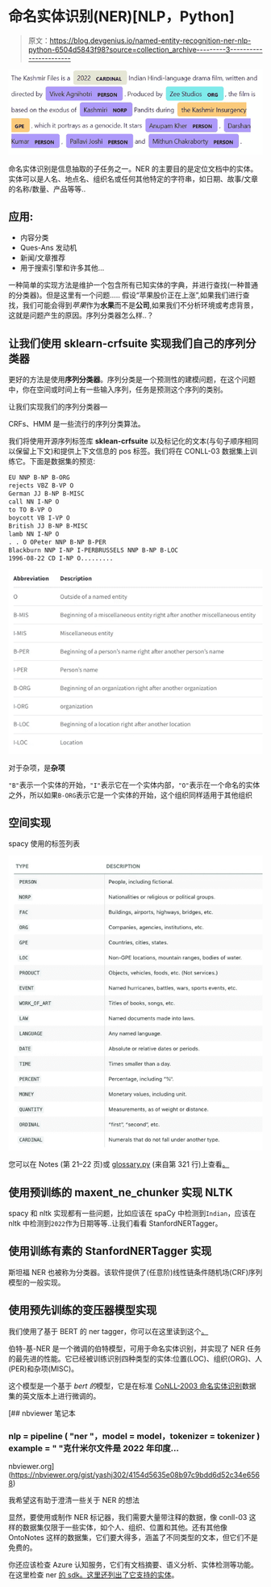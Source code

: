# 命名实体识别(NER)[NLP，Python]

> 原文：<https://blog.devgenius.io/named-entity-recognition-ner-nlp-python-6504d5843f98?source=collection_archive---------3----------------------->

![](img/e6747a31fc85dc3e0bdf14163ec59b2b.png)

命名实体识别是信息抽取的子任务之一。NER 的主要目的是定位文档中的实体。实体可以是人名、地点名、组织名或任何其他特定的字符串，如日期、故事/文章的名称/数量、产品等等..

## **应用**:

*   内容分类
*   Ques-Ans 发动机
*   新闻/文章推荐
*   用于搜索引擎和许多其他…

一种简单的实现方法是维护一个包含所有已知实体的字典，并进行查找(一种普通的分类器)。但是这里有一个问题…..
假设“苹果股价正在上涨”,如果我们进行查找，我们可能会得到*苹果*作为**水果**而不是**公司**,如果我们不分析环境或考虑背景，这就是问题产生的原因。序列分类器怎么样..？

## 让我们使用 sklearn-crfsuite 实现我们自己的序列分类器

更好的方法是使用**序列分类器**。序列分类是一个预测性的建模问题，在这个问题中，你在空间或时间上有一些输入序列，任务是预测这个序列的类别。

让我们实现我们的序列分类器—

CRFs、HMM 是一些流行的序列分类算法。

我们将使用开源序列标签库 **sklean-crfsuite** 以及标记化的文本(与句子顺序相同以保留上下文)和提供上下文信息的 pos 标签。我们将在 CONLL-03 数据集上训练它。下面是数据集的预览:

```
EU NNP B-NP B-ORG
rejects VBZ B-VP O
German JJ B-NP B-MISC
call NN I-NP O
to TO B-VP O
boycott VB I-VP O
British JJ B-NP B-MISC
lamb NN I-NP O
. . O OPeter NNP B-NP B-PER
Blackburn NNP I-NP I-PERBRUSSELS NNP B-NP B-LOC
1996-08-22 CD I-NP O.........
```

![](img/307f025315298223899639125e700fe7.png)

对于杂项，是**杂项**

`"B"`表示一个实体的开始，`"I"`表示它在一个实体内部，`"O"`表示在一个命名的实体
之外，所以如果`B-ORG`表示它是一个实体的开始，这个组织同样适用于其他组织

## 空间实现

spacy 使用的标签列表

![](img/429b74a3450e868137f07a84aa22281f.png)

您可以在 Notes (第 21–22 页)或 [glossary.py](https://github.com/explosion/spaCy/blob/master/spacy/glossary.py) (来自第 321 行)上查看[。](https://catalog.ldc.upenn.edu/docs/LDC2013T19/OntoNotes-Release-5.0.pdf)

## 使用预训练的 maxent_ne_chunker 实现 NLTK

spacy 和 nltk 实现都有一些问题，比如应该在 spaCy 中检测到`Indian`，应该在 nltk 中检测到`2022`作为日期等等..让我们看看 StanfordNERTagger。

## 使用训练有素的 StanfordNERTagger 实现

斯坦福 NER 也被称为分类器。该软件提供了(任意阶)线性链条件随机场(CRF)序列模型的一般实现。

## 使用预先训练的变压器模型实现

我们使用了基于 BERT 的 ner tagger，你可以在这里读到这个[。](https://huggingface.co/dslim/bert-base-NER)

伯特-基-NER 是一个微调的伯特模型，可用于命名实体识别，并实现了 NER 任务的最先进的性能。它已经被训练识别四种类型的实体:位置(LOC)、组织(ORG)、人(PER)和杂项(MISC)。

这个模型是一个基于 *bert 的*模型，它是在标准 [CoNLL-2003 命名实体识别](https://www.aclweb.org/anthology/W03-0419.pdf)数据集的英文版本上进行微调的。

[](https://nbviewer.org/gist/yashj302/4154d5635e08b97c9bdd6d52c34e6568) [## nbviewer 笔记本

### nlp = pipeline ( "ner "，model = model，tokenizer = tokenizer ) example = " "克什米尔文件是 2022 年印度…

nbviewer.org](https://nbviewer.org/gist/yashj302/4154d5635e08b97c9bdd6d52c34e6568) 

我希望这有助于澄清一些关于 NER 的想法

显然，要使用或制作 NER 标记器，我们需要大量带注释的数据，像 conll-03 这样的数据集仅限于一些实体，如个人、组织、位置和其他。还有其他像 OntoNotes 这样的数据集，它们要大得多，涵盖了不同类型的文本，但它们不是免费的。

你还应该检查 Azure 认知服务，它们有文档摘要、语义分析、实体检测等功能。在这里检查 ner [的 sdk。这里还列出了它支持的实体](https://docs.microsoft.com/en-us/azure/cognitive-services/language-service/named-entity-recognition/quickstart?pivots=programming-language-python)。